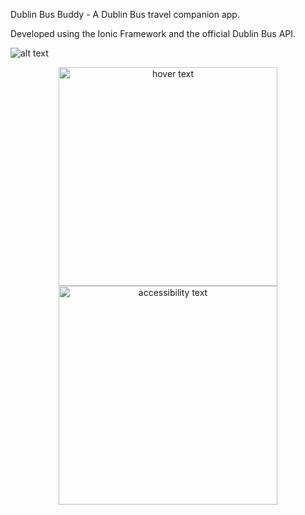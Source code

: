 Dublin Bus Buddy - A Dublin Bus travel companion app.

Developed using the Ionic Framework and the official Dublin Bus API.

![alt text](https://i.imgur.com/TlCRwNo.png)

<p align="center">
  <img src="https://i.imgur.com/TlCRwNo.png" width="350" title="hover text">
  <img src="https://i.imgur.com/TlCRwNo.png" width="350" alt="accessibility text">
</p>
